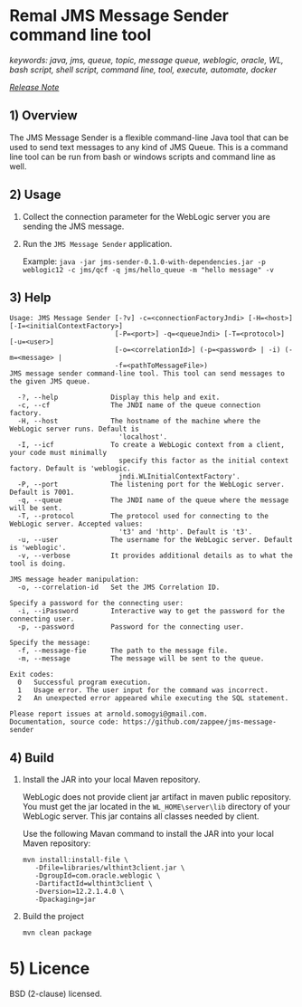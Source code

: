 # Remal JMS Message Sender command line tool

_keywords: java, jms, queue, topic, message queue, weblogic, oracle, WL, bash script, shell script, command line,  tool, execute, automate, docker_

_[Release Note](release.md)_

## 1) Overview
The JMS Message Sender is a flexible command-line Java tool that can be used to send text messages to any kind of JMS Queue. This is a command line tool can be run from bash or windows scripts and command line as well.

## 2) Usage
1. Collect the connection parameter for the WebLogic server you are sending the JMS message.
1. Run the `JMS Message Sender` application.
   
   Example: `java -jar jms-sender-0.1.0-with-dependencies.jar -p weblogic12 -c jms/qcf -q jms/hello_queue -m "hello message" -v`

## 3) Help
~~~~
Usage: JMS Message Sender [-?v] -c=<connectionFactoryJndi> [-H=<host>] [-I=<initialContextFactory>]
                          [-P=<port>] -q=<queueJndi> [-T=<protocol>] [-u=<user>]
                          [-o=<correlationId>] (-p=<password> | -i) (-m=<message> |
                          -f=<pathToMessageFile>)
JMS message sender command-line tool. This tool can send messages to the given JMS queue.

  -?, --help             Display this help and exit.
  -c, --cf               The JNDI name of the queue connection factory.
  -H, --host             The hostname of the machine where the WebLogic server runs. Default is
                           'localhost'.
  -I, --icf              To create a WebLogic context from a client, your code must minimally
                           specify this factor as the initial context factory. Default is 'weblogic.
                           jndi.WLInitialContextFactory'.
  -P, --port             The listening port for the WebLogic server. Default is 7001.
  -q, --queue            The JNDI name of the queue where the message will be sent.
  -T, --protocol         The protocol used for connecting to the WebLogic server. Accepted values:
                           't3' and 'http'. Default is 't3'.
  -u, --user             The username for the WebLogic server. Default is 'weblogic'.
  -v, --verbose          It provides additional details as to what the tool is doing.

JMS message header manipulation:
  -o, --correlation-id   Set the JMS Correlation ID.

Specify a password for the connecting user:
  -i, --iPassword        Interactive way to get the password for the connecting user.
  -p, --password         Password for the connecting user.

Specify the message:
  -f, --message-fie      The path to the message file.
  -m, --message          The message will be sent to the queue.

Exit codes:
  0   Successful program execution.
  1   Usage error. The user input for the command was incorrect.
  2   An unexpected error appeared while executing the SQL statement.

Please report issues at arnold.somogyi@gmail.com.
Documentation, source code: https://github.com/zappee/jms-message-sender
~~~~

## 4) Build

1. Install the JAR into your local Maven repository.
   
   WebLogic does not provide client jar artifact in maven public repository. You must get the jar located in the `WL_HOME\server\lib` directory of your WebLogic server. This jar contains all classes needed by client.
   
   Use the following Mavan command to install the JAR into your local Maven repository:
   ~~~~
   mvn install:install-file \
      -Dfile=libraries/wlthint3client.jar \
      -DgroupId=com.oracle.weblogic \
      -DartifactId=wlthint3client \
      -Dversion=12.2.1.4.0 \
      -Dpackaging=jar
    ~~~~

1. Build the project
    ~~~~
    mvn clean package
    ~~~~

# 5) Licence
BSD (2-clause) licensed.
